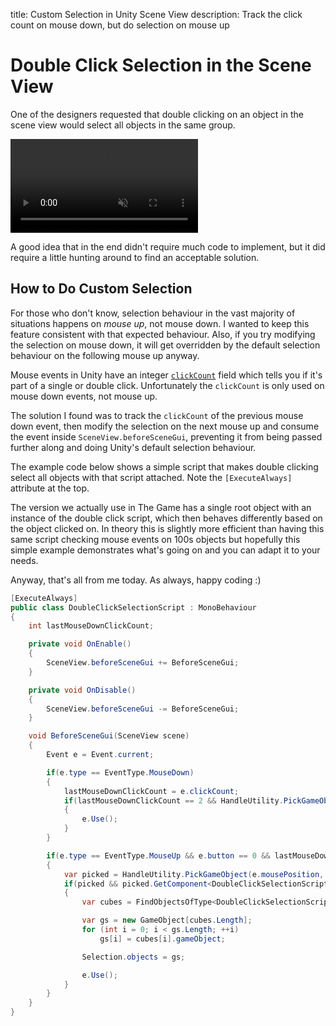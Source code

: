 title: Custom Selection in Unity Scene View
description: Track the click count on mouse down, but do selection on mouse up

# Double Click Selection in the Scene View

One of the designers requested that double clicking on an object in the scene view would select all objects in the same group.

<video autoplay loop muted playsinline disableRemotePlayback x-webkit-airplay="deny" disablePictureInPicture>
  <source src="/2022/scene-view-double-click/double-click.webm" type="video/webm" />
  <source src="/2022/scene-view-double-click/double-click.mp4" type="video/mp4" />
</video>

A good idea that in the end didn't require much code to implement, but it did require a little hunting around to find an acceptable solution.

## How to Do Custom Selection

For those who don't know, selection behaviour in the vast majority of situations happens on *mouse up*, not mouse down. I wanted to keep this feature consistent with that expected behaviour. Also, if you try modifying the selection on mouse down, it will get overridden by the default selection behaviour on the following mouse up anyway.

Mouse events in Unity have an integer [`clickCount`](https://docs.unity3d.com/ScriptReference/Event-clickCount.html) field which tells you if it's part of a single or double click. Unfortunately the `clickCount` is only used on mouse down events, not mouse up.

The solution I found was to track the `clickCount` of the previous mouse down event, then modify the selection on the next mouse up and consume the event inside `SceneView.beforeSceneGui`, preventing it from being passed further along and doing Unity's default selection behaviour.

The example code below shows a simple script that makes double clicking select all objects with that script attached. Note the `[ExecuteAlways]` attribute at the top.

The version we actually use in The Game has a single root object with an instance of the double click script, which then behaves differently based on the object clicked on. In theory this is slightly more efficient than having this same script checking mouse events on 100s objects but hopefully this simple example demonstrates what's going on and you can adapt it to your needs.

Anyway, that's all from me today. As always, happy coding :)

```csharp
[ExecuteAlways]
public class DoubleClickSelectionScript : MonoBehaviour
{
    int lastMouseDownClickCount;

    private void OnEnable()
    {
        SceneView.beforeSceneGui += BeforeSceneGui;
    }

    private void OnDisable()
    {
        SceneView.beforeSceneGui -= BeforeSceneGui;
    }

    void BeforeSceneGui(SceneView scene)
    {
        Event e = Event.current;

        if(e.type == EventType.MouseDown)
        {
            lastMouseDownClickCount = e.clickCount;
            if(lastMouseDownClickCount == 2 && HandleUtility.PickGameObject(e.mousePosition, false) == gameObject)
            {
                e.Use();
            }
        }

        if(e.type == EventType.MouseUp && e.button == 0 && lastMouseDownClickCount == 2)
        {
            var picked = HandleUtility.PickGameObject(e.mousePosition, false);
            if(picked && picked.GetComponent<DoubleClickSelectionScript>())
            {
                var cubes = FindObjectsOfType<DoubleClickSelectionScript>();                

                var gs = new GameObject[cubes.Length];
                for (int i = 0; i < gs.Length; ++i)
                    gs[i] = cubes[i].gameObject;

                Selection.objects = gs;

                e.Use();
            }
        }
    }
}
```